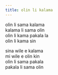 ```yaml
---
title: olin li kalama
---
```

olin li sama kalama  
kalama li sama olin  
olin li kama pakala la  
olin li kama sin  

  

sina wile e kalama  
mi wile e olin kin  
olin li sama pakala  
pakala li sama olin
